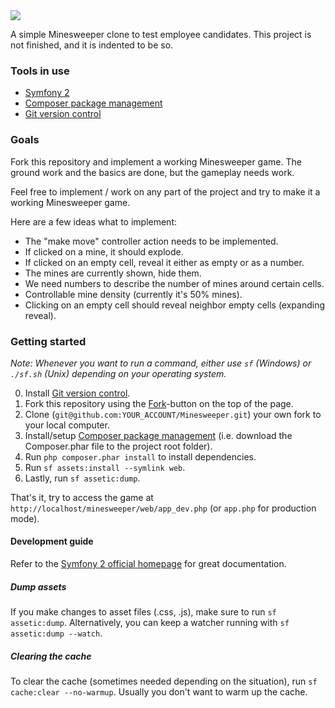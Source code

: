 <img src="https://raw.github.com/Loiste/Minesweeper/master/screenshot.jpg" />

A simple Minesweeper clone to test employee candidates. This project is not finished, and it is indented to be so.

### Tools in use

* [Symfony 2](http://symfony.com)
* [Composer package management](http://getcomposer.org)
* [Git version control](http://git-scm.org)

### Goals

Fork this repository and implement a working Minesweeper game. The ground work and the basics are done, but the gameplay needs work.

Feel free to implement / work on any part of the project and try to make it a working Minesweeper game.

Here are a few ideas what to implement:

* The "make move" controller action needs to be implemented.
 * If clicked on a mine, it should explode.
 * If clicked on an empty cell, reveal it either as empty or as a number.
* The mines are currently shown, hide them.
* We need numbers to describe the number of mines around certain cells.
* Controllable mine density (currently it's 50% mines).
* Clicking on an empty cell should reveal neighbor empty cells (expanding reveal).
 
### Getting started

_Note: Whenever you want to run a command, either use `sf` (Windows) or `./sf.sh` (Unix) depending on your operating system._

0. Install [Git version control](http://git-scm.org).
0. Fork this repository using the [Fork](https://github.com/Loiste/Minesweeper/fork_select)-button on the top of the page.
0. Clone (`git@github.com:YOUR_ACCOUNT/Minesweeper.git`) your own fork to your local computer.
0. Install/setup [Composer package management](http://getcomposer.org) (i.e. download the Composer.phar file to the project root folder).
0. Run `php composer.phar install` to install dependencies.
0. Run `sf assets:install --symlink web`.
0. Lastly, run `sf assetic:dump`.

That's it, try to access the game at `http://localhost/minesweeper/web/app_dev.php` (or `app.php` for production mode).

#### Development guide

Refer to the [Symfony 2 official homepage](http://symfony.com) for great documentation.

##### Dump assets
If you make changes to asset files (.css, .js), make sure to run `sf assetic:dump`. Alternatively, you can keep a watcher running with `sf assetic:dump --watch`.

##### Clearing the cache
To clear the cache (sometimes needed depending on the situation), run `sf cache:clear --no-warmup`. Usually you don't want to warm up the cache.

